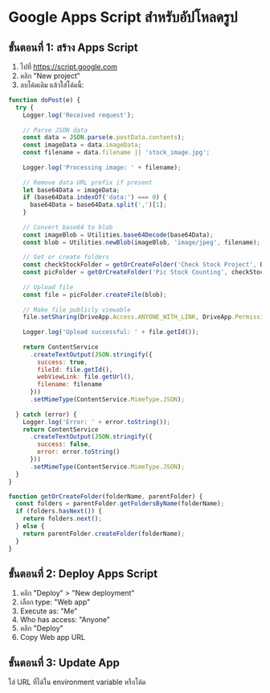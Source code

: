 # Google Apps Script สำหรับอัปโหลดรูป

## ขั้นตอนที่ 1: สร้าง Apps Script

1. ไปที่ https://script.google.com
2. คลิก "New project"
3. ลบโค้ดเดิม แล้วใส่โค้ดนี้:

```javascript
function doPost(e) {
  try {
    Logger.log('Received request');
    
    // Parse JSON data
    const data = JSON.parse(e.postData.contents);
    const imageData = data.imageData;
    const filename = data.filename || 'stock_image.jpg';
    
    Logger.log('Processing image: ' + filename);
    
    // Remove data URL prefix if present
    let base64Data = imageData;
    if (base64Data.indexOf('data:') === 0) {
      base64Data = base64Data.split(',')[1];
    }
    
    // Convert base64 to blob
    const imageBlob = Utilities.base64Decode(base64Data);
    const blob = Utilities.newBlob(imageBlob, 'image/jpeg', filename);
    
    // Get or create folders
    const checkStockFolder = getOrCreateFolder('Check Stock Project', DriveApp.getRootFolder());
    const picFolder = getOrCreateFolder('Pic Stock Counting', checkStockFolder);
    
    // Upload file
    const file = picFolder.createFile(blob);
    
    // Make file publicly viewable
    file.setSharing(DriveApp.Access.ANYONE_WITH_LINK, DriveApp.Permission.VIEW);
    
    Logger.log('Upload successful: ' + file.getId());
    
    return ContentService
      .createTextOutput(JSON.stringify({
        success: true,
        fileId: file.getId(),
        webViewLink: file.getUrl(),
        filename: filename
      }))
      .setMimeType(ContentService.MimeType.JSON);
      
  } catch (error) {
    Logger.log('Error: ' + error.toString());
    return ContentService
      .createTextOutput(JSON.stringify({
        success: false,
        error: error.toString()
      }))
      .setMimeType(ContentService.MimeType.JSON);
  }
}

function getOrCreateFolder(folderName, parentFolder) {
  const folders = parentFolder.getFoldersByName(folderName);
  if (folders.hasNext()) {
    return folders.next();
  } else {
    return parentFolder.createFolder(folderName);
  }
}
```

## ขั้นตอนที่ 2: Deploy Apps Script

1. คลิก "Deploy" > "New deployment"
2. เลือก type: "Web app"
3. Execute as: "Me"
4. Who has access: "Anyone"
5. คลิก "Deploy"
6. Copy Web app URL

## ขั้นตอนที่ 3: Update App

ใส่ URL ที่ได้ใน environment variable หรือโค้ด